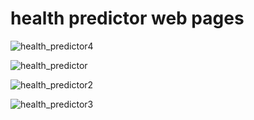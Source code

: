 # health predictor web pages

![health_predictor4](https://user-images.githubusercontent.com/78470684/129447075-ff60e346-064c-4aa7-a28e-935feb3a8f5d.png)

![health_predictor](https://user-images.githubusercontent.com/78470684/129444059-84b6739b-e83a-4afa-8b51-cf0e84e71433.png)

![health_predictor2](https://user-images.githubusercontent.com/78470684/129445068-16a8977b-0acc-41e9-8f7e-c60a9174550e.png)

![health_predictor3](https://user-images.githubusercontent.com/78470684/129447087-72622c9b-a02c-41e2-8922-17634fecc3d3.png)
